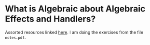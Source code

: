 # What is Algebraic about Algebraic Effects and Handlers?

Assorted resources linked [here](https://github.com/OPLSS/oplss-notes-2018/tree/master/Bauer).
I am doing the exercises from the file `notes.pdf`.
